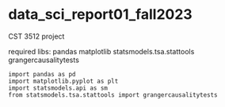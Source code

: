 # data_sci_report01_fall2023
CST 3512 project

required libs:
pandas 
matplotlib
statsmodels.tsa.stattools
grangercausalitytests

```
import pandas as pd
import matplotlib.pyplot as plt
import statsmodels.api as sm
from statsmodels.tsa.stattools import grangercausalitytests
```
